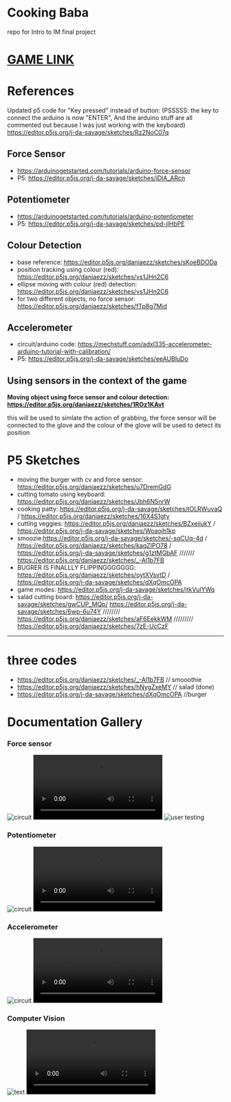 # Cooking Baba 
repo for Intro to IM final project

# [GAME LINK](https://editor.p5js.org/daniaezz/sketches/nH8fBv8LT)

# References 

Updated p5 code for "Key pressed" instead of button:
(PSSSSS: the key to connect the arduino is now "ENTER", And the arduino stuff are all commented out because I was just working with the keyboard)
https://editor.p5js.org/j-da-savage/sketches/Rz2NoC07q

## Force Sensor
  - https://arduinogetstarted.com/tutorials/arduino-force-sensor	
  - P5: https://editor.p5js.org/j-da-savage/sketches/jDlA_ARcn	

## Potentiometer
- https://arduinogetstarted.com/tutorials/arduino-potentiometer	
- P5: https://editor.p5js.org/j-da-savage/sketches/pd-jlHbPE	
<!-- --- -->
## Colour Detection 
- base reference: https://editor.p5js.org/daniaezz/sketches/sKoeBDODa 
- position tracking using colour (red): https://editor.p5js.org/daniaezz/sketches/vs1JHn2C6
- ellipse moving with colour (red) detection: https://editor.p5js.org/daniaezz/sketches/vs1JHn2C6
- for two different objects, no force sensor: https://editor.p5js.org/daniaezz/sketches/fTp8g7Mid
<!-- --- -->
## Accelerometer
- circuit/arduino code: https://mechstuff.com/adxl335-accelerometer-arduino-tutorial-with-calibration/	
- P5: https://editor.p5js.org/j-da-savage/sketches/eeAUBluDo

## Using sensors in the context of the game

**Moving object using force sensor and colour detection: https://editor.p5js.org/daniaezz/sketches/1ROz1KAvt** 

this will be used to simlate the action of grabbing, the force sensor will be connected to the glove and the colour of the glove will be used to detect its position 

# P5 Sketches

- moving the burger with cv and force sensor: https://editor.p5js.org/daniaezz/sketches/u7DremGdG
- cutting tomato using keyboard: https://editor.p5js.org/daniaezz/sketches/Jbh6N5nrW
- cooking patty: https://editor.p5js.org/j-da-savage/sketches/tOLRWuvaQ / https://editor.p5js.org/daniaezz/sketches/16X4S1gty
- cutting veggies: https://editor.p5js.org/daniaezz/sketches/BZxeiiukY / https://editor.p5js.org/j-da-savage/sketches/Woaojh1kp
- smoozie:https://editor.p5js.org/j-da-savage/sketches/-sqCUq-4d / https://editor.p5js.org/daniaezz/sketches/kaqZIPO78 / https://editor.p5js.org/j-da-savage/sketches/g1ztMGbAF /////// https://editor.p5js.org/daniaezz/sketches/_-Al1b7FB
- BUGRER IS FINALLLY FLIPPINGGGGGGG: https://editor.p5js.org/daniaezz/sketches/oytXVsvtD / https://editor.p5js.org/j-da-savage/sketches/dXqOmcOPA
- game modes: https://editor.p5js.org/j-da-savage/sketches/jtkVulYWq
- salad cutting board: https://editor.p5js.org/j-da-savage/sketches/gwCUP_MQp/ https://editor.p5js.org/j-da-savage/sketches/6wp-6u74Y //////// https://editor.p5js.org/daniaezz/sketches/aF6EekkWM ///////// https://editor.p5js.org/daniaezz/sketches/7zE-UcCzF
---

# three codes
- https://editor.p5js.org/daniaezz/sketches/_-Al1b7FB // smooothie
- https://editor.p5js.org/daniaezz/sketches/hNygZxeMY // salad (done)
- https://editor.p5js.org/j-da-savage/sketches/dXqOmcOPA //burger
# Documentation Gallery 

### Force sensor
![circuit](https://github.com/daniaezz/Intro-to-IM-Final-Project/blob/main/Photos/Force%20sensor%20circuit.jpg)
![p5](https://github.com/daniaezz/Intro-to-IM-Final-Project/blob/main/Photos/Force%20sensor%20and%20p5.MP4)
![user testing](https://github.com/daniaezz/Intro-to-IM-Final-Project/blob/main/Photos/User%20testing%20force%20sensor%201.jpg)

### Potentiometer
![circuit](https://github.com/daniaezz/Intro-to-IM-Final-Project/blob/main/Photos/potentiometer%20circuit.jpg)
![p5](https://github.com/daniaezz/Intro-to-IM-Final-Project/blob/main/Photos/potentiometer%20and%20p5.mov)

### Accelerometer
![circuit](https://github.com/daniaezz/Intro-to-IM-Final-Project/blob/main/Photos/accelerometer%20circuit.jpg)
![arduino code](https://github.com/daniaezz/Intro-to-IM-Final-Project/blob/main/Photos/accelerometer%20code.MP4)

### Computer Vision
![text](https://github.com/daniaezz/Intro-to-IM-Final-Project/blob/main/Photos/cv%20color%20detection%20testing.jpg)
![p5 ellipse](https://github.com/daniaezz/Intro-to-IM-Final-Project/blob/main/Photos/computer%20vision%20p5%20ellipse.mov)

